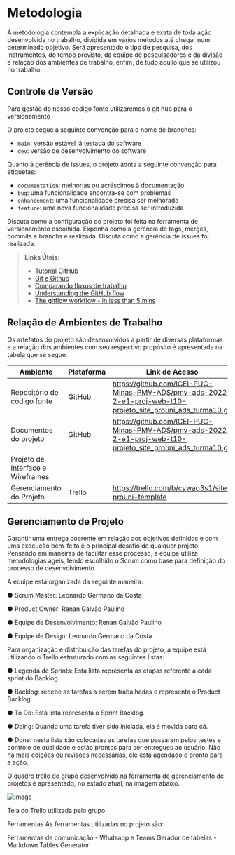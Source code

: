 
# Metodologia

A metodologia contempla a explicação detalhada e exata de toda ação desenvolvida no trabalho, dividida em vários métodos até chegar num determinado objetivo. Será apresentado o tipo de pesquisa, dos instrumentos, do tempo previsto, da equipe de pesquisadores e da divisão e relação dos ambientes de trabalho, enfim, de tudo aquilo que se utilizou no trabalho.

## Controle de Versão

Para gestão do nosso codigo fonte utilizaremos o git hub para o versionamento

O projeto segue a seguinte convenção para o nome de branches:

- `main`: versão estável já testada do software
- `dev`: versão de desenvolvimento do software

Quanto à gerência de issues, o projeto adota a seguinte convenção para
etiquetas:

- `documentation`: melhorias ou acréscimos à documentação
- `bug`: uma funcionalidade encontra-se com problemas
- `enhancement`: uma funcionalidade precisa ser melhorada
- `feature`: uma nova funcionalidade precisa ser introduzida

Discuta como a configuração do projeto foi feita na ferramenta de versionamento escolhida. Exponha como a gerência de tags, merges, commits e branchs é realizada. Discuta como a gerência de issues foi realizada.

> **Links Úteis**:
> - [Tutorial GitHub](https://guides.github.com/activities/hello-world/)
> - [Git e Github](https://www.youtube.com/playlist?list=PLHz_AreHm4dm7ZULPAmadvNhH6vk9oNZA)
>  - [Comparando fluxos de trabalho](https://www.atlassian.com/br/git/tutorials/comparing-workflows)
> - [Understanding the GitHub flow](https://guides.github.com/introduction/flow/)
> - [The gitflow workflow - in less than 5 mins](https://www.youtube.com/watch?v=1SXpE08hvGs)

## Relação de Ambientes de Trabalho

Os artefatos do projeto são desenvolvidos a partir de diversas plataformas e a relação dos ambientes com seu respectivo propósito é apresentada na tabela que se segue.

| Ambiente                          | Plataforma | Link de Acesso                                                                                               |
|-----------------------------------|------------|--------------------------------------------------------------------------------------------------------------|
| Repositório de código fonte       | GitHub     | https://github.com/ICEI-PUC-Minas-PMV-ADS/pmv-ads-2022-2-e1-proj-web-t10-projeto_site_prouni_ads_turma10.git |
| Documentos do projeto             | GitHub     | https://github.com/ICEI-PUC-Minas-PMV-ADS/pmv-ads-2022-2-e1-proj-web-t10-projeto_site_prouni_ads_turma10.git |
| Projeto de Interface e Wireframes |            |                                                                                                              |
| Gerenciamento do Projeto          | Trello     | https://trello.com/b/cywao3s1/site-prouni-template                                                           |


## Gerenciamento de Projeto

Garantir uma entrega coerente em relação aos objetivos definidos e com uma execução bem-feita é o principal desafio de qualquer projeto. Pensando em maneiras de facilitar esse processo, a equipe utiliza metodologias ágeis, tendo escolhido o Scrum como base para definição do processo de desenvolvimento.

A equipe está organizada da seguinte maneira:

●	Scrum Master: Leonardo Germano da Costa

●	Product Owner: Renan Galvão Paulino

●	Equipe de Desenvolvimento: Renan Galvão Paulino

●	Equipe de Design: Leonardo Germano da Costa
  
Para organização e distribuição das tarefas do projeto, a equipe está utilizando o Trello estruturado com as seguintes listas: 

●	Legenda de Sprints: Esta lista representa as etapas referente a cada sprint do Backlog. 

●	Backlog: recebe as tarefas a serem trabalhadas e representa o Product Backlog. 

●	To Do: Esta lista representa o Sprint Backlog. 

●	Doing: Quando uma tarefa tiver sido iniciada, ela é movida para cá.

●	Done: nesta lista são colocadas as tarefas que passaram pelos testes e controle de qualidade e estão prontos para ser entregues ao usuário. Não há mais edições ou revisões necessárias, ele está agendado e pronto para a ação.

O quadro trello do grupo desenvolvido na ferramenta de gerenciamento de projetos é apresentado, no estado atual, na imagem abaixo. 

![image](https://user-images.githubusercontent.com/115284477/196008085-3ebdd71f-e2ae-4153-97ec-64dd1c0266ae.png)

Tela do Trello utilizada pelo grupo

Ferramentas
As ferramentas utilizadas no projeto são:

Ferramentas de comunicação - Whatsapp e Teams
Gerador de tabelas - Markdown Tables Generator

